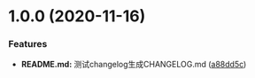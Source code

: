 # 1.0.0 (2020-11-16)


### Features

* **README.md:** 测试changelog生成CHANGELOG.md ([a88dd5c](https://github.com/lyxdream/customizable-example/commit/a88dd5c0707b841300b37d4bc9eb4befb2ae8a3d))



